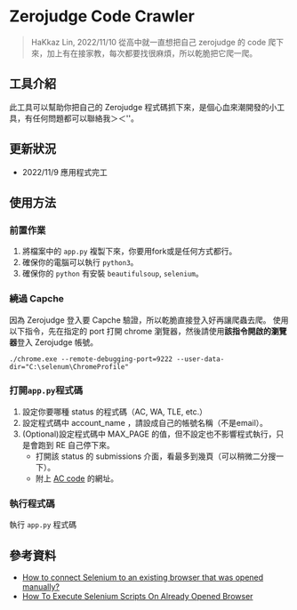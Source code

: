 # Zerojudge Code Crawler
> HaKkaz Lin, 2022/11/10
> 從高中就一直想把自己 zerojudge 的 code 爬下來，加上有在接家教，每次都要找很麻煩，所以乾脆把它爬一爬。
## 工具介紹
此工具可以幫助你把自己的 Zerojudge 程式碼抓下來，是個心血來潮開發的小工具，有任何問題都可以聯絡我＞＜''。

## 更新狀況
- 2022/11/9 應用程式完工

## 使用方法

### 前置作業
1. 將檔案中的 `app.py` 複製下來，你要用fork或是任何方式都行。
2. 確保你的電腦可以執行 `python3`。
3. 確保你的 `python` 有安裝 `beautifulsoup`, `selenium`。

### 繞過 Capche
因為 Zerojudge 登入要 Capche 驗證，所以乾脆直接登入好再讓爬蟲去爬。
使用以下指令，先在指定的 port 打開 chrome 瀏覽器，然後請使用**該指令開啟的瀏覽器**登入 Zerojudge 帳號。
```
./chrome.exe --remote-debugging-port=9222 --user-data-dir="C:\selenum\ChromeProfile"
```

### 打開`app.py`程式碼
1. 設定你要哪種 status 的程式碼（AC, WA, TLE, etc.）
2. 設定程式碼中 account_name ，請設成自己的帳號名稱（不是email）。
3. (Optional)設定程式碼中 MAX_PAGE 的值，但不設定也不影響程式執行，只是會跑到 RE 自己停下來。
    - 打開該 status 的 submissions 介面，看最多到幾頁（可以稍微二分搜一下）。
    - 附上 [AC code](https://zerojudge.tw/Submissions?account=HaKkaz&status=AC) 的網址。

### 執行程式碼
執行 `app.py` 程式碼

## 參考資料
- [How to connect Selenium to an existing browser that was opened manually?](https://cosmocode.io/how-to-connect-selenium-to-an-existing-browser-that-was-opened-manually/)
- [How To Execute Selenium Scripts On Already Opened Browser](https://learn-automation.com/how-to-execute-selenium-scripts-on-already-opened-browser/)
